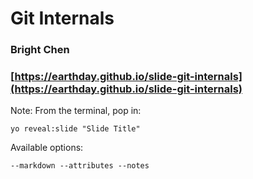 
# Git Internals

### Bright Chen

### [https://earthday.github.io/slide-git-internals](https://earthday.github.io/slide-git-internals)

Note:
From the terminal, pop in:

  ```yo reveal:slide "Slide Title"```

Available options:

 ```--markdown --attributes --notes```

